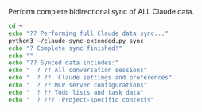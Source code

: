 Perform complete bidirectional sync of ALL Claude data.

```bash
cd ~
echo "?? Performing full Claude data sync..."
python3 ~/claude-sync-extended.py sync
echo "? Complete sync finished!"
echo ""
echo "?? Synced data includes:"
echo "  ? ?? All conversation sessions"
echo "  ? ??  Claude settings and preferences" 
echo "  ? ?? MCP server configurations"
echo "  ? ?? Todo lists and task data"
echo "  ? ???  Project-specific contexts"
```

